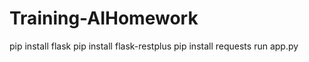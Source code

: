 # Training-AIHomework

pip install flask
pip install flask-restplus
pip install requests
run app.py
